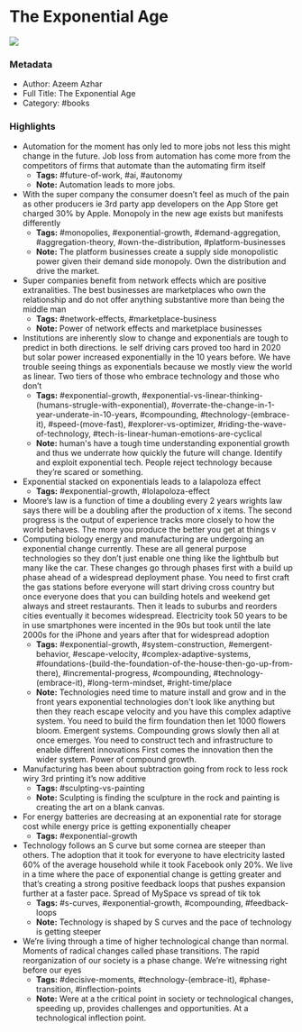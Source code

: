 # The Exponential Age

![](https://readwise-assets.s3.amazonaws.com/static/images/default-book-icon-2.dae1dc4d332b.png)

### Metadata

- Author: Azeem Azhar
- Full Title: The Exponential Age
- Category: #books

### Highlights

- Automation for the moment has only led to more jobs not less this might change in the future. Job loss from automation has come more from the competitors of firms that automate than the automating firm itself
    - **Tags:** #future-of-work, #ai, #autonomy
    - **Note:** Automation leads to more jobs.
- With the super company the consumer doesn’t feel as much of the pain as other producers ie 3rd party app developers on the App Store get charged 30% by Apple. Monopoly in the new age exists but manifests differently
    - **Tags:** #monopolies, #exponential-growth, #demand-aggregation, #aggregation-theory, #own-the-distribution, #platform-businesses
    - **Note:** The platform businesses create a supply side monopolistic power given their demand side monopoly. Own the distribution and drive the market.
- Super companies benefit from network effects which are positive extranalities. The best businesses are marketplaces who own the relationship and do not offer anything substantive more than being the middle man
    - **Tags:** #network-effects, #marketplace-business
    - **Note:** Power of network effects and marketplace businesses
- Institutions are inherently slow to change and exponentials are tough to predict in both directions. Ie self driving cars proved too hard in 2020 but solar power increased exponentially in the 10 years before. We have trouble seeing things as exponentials because we mostly view the world as linear. Two tiers of those who embrace technology and those who don’t
    - **Tags:** #exponential-growth, #exponential-vs-linear-thinking-(humans-strugle-with-exponential), #overrate-the-change-in-1-year-underate-in-10-years, #compounding, #technology-(embrace-it), #speed-(move-fast), #explorer-vs-optimizer, #riding-the-wave-of-technology, #tech-is-linear-human-emotions-are-cyclical
    - **Note:** human's have a tough time understanding exponential growth and thus we underrate how quickly the future will change. Identify and exploit exponential tech. People reject technology because they’re scared or something.
- Exponential stacked on exponentials leads to a lalapoloza effect
    - **Tags:** #exponential-growth, #lolapoloza-effect
- Moore’s law is a function of time a doubling every 2 years wrights law says there will be a doubling after the production of x items. The second progress is the output of experience tracks more closely to how the world behaves. The more you produce the better you get at things v
- Computing biology energy and manufacturing are undergoing an exponential change currently. These are all general purpose technologies so they don’t just enable one thing like the lightbulb but many like the car. These changes go through phases first with a build up phase ahead of a widespread deployment phase. You need to first craft the gas stations before everyone will start driving cross country but once everyone does that you can building hotels and weekend get always and street restaurants. Then it leads to suburbs and reorders cities eventually it becomes widespread. Electricity took 50 years to be in use smartphones were incented in the 90s but took until the late 2000s for the iPhone and years after that for widespread adoption
    - **Tags:** #exponential-growth, #system-construction, #emergent-behavior, #escape-velocity, #complex-adaptive-systems, #foundations-(build-the-foundation-of-the-house-then-go-up-from-there), #incremental-progress, #compounding, #technology-(embrace-it), #long-term-mindset, #right-time/place
    - **Note:** Technologies need time to mature install and grow and in the front years exponential technologies don't look like anything but then they reach escape velocity and you have this complex adaptive system. You need to build the firm foundation then let 1000 flowers bloom. Emergent systems. Compounding grows slowly then all at once emerges. You need to construct tech and infrastructure to enable different innovations
      First comes the innovation then the wider system. Power of compound growth.
- Manufacturing has been about subtraction going from rock to less rock wiry 3rd printing it’s now additive
    - **Tags:** #sculpting-vs-painting
    - **Note:** Sculpting is finding the sculpture in the rock and painting is creating the art on a blank canvas.
- For energy batteries are decreasing at an exponential rate for storage cost while energy price is getting exponentially cheaper
    - **Tags:** #exponential-growth
- Technology follows an S curve but some cornea are steeper than others. The adoption that it took for everyone to have electricity lasted 60% of the average household while it took Facebook only 20%. We live in a time where the pace of exponential change is getting greater and that’s creating a strong positive feedback loops that pushes expansion further at a faster pace. Spread of MySpace vs spread of tik tok
    - **Tags:** #s-curves, #exponential-growth, #compounding, #feedback-loops
    - **Note:** Technology is shaped by S curves and the pace of technology is getting steeper
- We’re living through a time of higher technological change than normal. Moments of radical changes called phase transitions. The rapid reorganization of our society is a phase change. We’re witnessing right before our eyes
    - **Tags:** #decisive-moments, #technology-(embrace-it), #phase-transition, #inflection-points
    - **Note:** Were at a the critical point in society or technological changes, speeding up, provides challenges and opportunities. At a technological inflection point.
